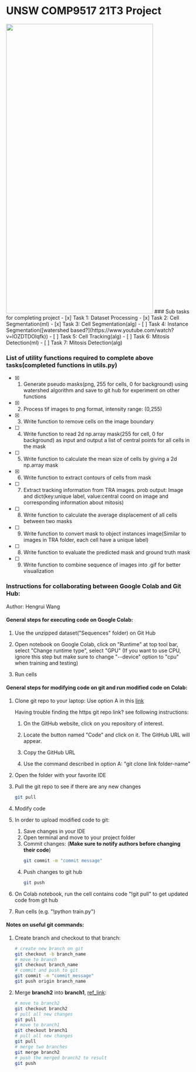 # UNSW COMP9517 21T3 Project
<!-- ![til](./readme_imgs/02_pred.gif?v=4&s=200) -->
<img src="./readme_imgs/02_pred.gif" width="400" height="790">
### Sub tasks for completing project
- [x] Task 1: Dataset Processing
- [x] Task 2: Cell Segmentation(ml)
- [x] Task 3: Cell Segmentation(alg)
- [ ] Task 4: Instance Segmentation([watershed based?](https://www.youtube.com/watch?v=lOZDTDOlqfk))
- [ ] Task 5: Cell Tracking(alg)
- [ ] Task 6: Mitosis Detection(ml)
- [ ] Task 7: Mitosis Detection(alg)

### List of utility functions required to complete above tasks(completed functions in utils.py)

- [x] 1. Generate pseudo masks(png, 255 for cells, 0 for background) using watershed algorithm and save to git hub for experiment on other functions
- [x] 2. Process tif images to png format, intensity range: (0,255)
- [x] 3. Write function to remove cells on the image boundary
- [ ] 4. Write function to read 2d np.array mask(255 for cell, 0 for background) as input and output a list of central points for all cells in the mask
- [ ] 5. Write function to calculate the mean size of cells by giving a 2d np.array mask
- [x] 6. Write function to extract contours of cells from mask
- [ ] 7. Extract tracking information from TRA images. prob output: Image and dict(key:unique label, value:central coord on image and corresponding information about mitosis)
- [ ] 8. Write function to calculate the average displacement of all cells between two masks
- [ ] 9. Write function to convert mask to object instances image(Similar to images in TRA folder, each cell have a unique label)
- [ ] 8. Write function to evaluate the predicted mask and ground truth mask
- [ ] 9. Write function to combine sequence of images into .gif for better visualization



### Instructions for collaborating between Google Colab and Git Hub:
Author: Hengrui Wang

#### General steps for executing code on Google Colab:
1. Use the unzipped dataset("Sequences" folder) on Git Hub
2. Open notebook on Google Colab, click on "Runtime" at top tool bar, select "Change runtime type", select "GPU" 
(If you want to use CPU, ignore this step but make sure to change "--device" option to "cpu" when training and testing)

3. Run cells

#### General steps for modifying code on git and run modified code on Colab:
1. Clone git repo to your laptop:
    Use option A in this [link](https://stackoverflow.com/questions/651038/how-do-you-clone-a-git-repository-into-a-specific-folder)

    Having trouble finding the https git repo link? see following instructions:

    1. On the GitHub website, click on you repository of interest.

    2. Locate the button named "Code" and click on it. The GitHub URL will appear.

    3. Copy the GitHub URL

    4. Use the command described in option A: "git clone link folder-name"

2. Open the folder with your favorite IDE 
3. Pull the git repo to see if there are any new changes
    ```bash
    git pull
    ```
4. Modify code
5. In order to upload modified code to git:
    1. Save changes in your IDE
    2. Open terminal and move to your project folder
    3. Commit changes: (**Make sure to notify authors before changing their code**)
        ```bash
        git commit -m "commit message"
        ```
    4. Push changes to git hub
        ```bash
        git push
        ```
6. On Colab notebook, run the cell contains code "!git pull" to get updated code from git hub
7. Run cells (e.g. "!python train.py")

#### Notes on useful git commands:
1. Create branch and checkout to that branch:
    ```bash
    # create new branch on git
    git checkout -b branch_name
    # move to branch
    git checkout branch_name
    # commit and push to git
    git commit -m "commit_message"
    git push origin branch_name
    ```
2. Merge **branch2** into **branch1**, [ref_link](https://stackoverflow.com/questions/37709298/how-to-get-changes-from-another-branch):
    ```bash
    # move to branch2
    git checkout branch2
    # pull all new changes
    git pull 
    # move to branch1
    git checkout branch1
    # pull all new changes
    git pull 
    # merge two branches
    git merge branch2
    # push the merged branch2 to result
    git push
    ```
